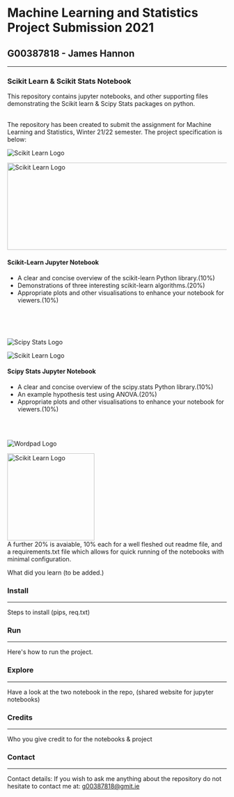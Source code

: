 # Machine Learning and Statistics Project Submission 2021


## G00387818  - James Hannon
***






### Scikit Learn & Scikit Stats Notebook

This repository contains jupyter notebooks, and other supporting files demonstrating the Scikit learn & Scipy Stats packages on python.
<br>
<br>

The repository has been created to submit the assignment for Machine Learning and Statistics, Winter 21/22 semester. The project specification is below:
<br>

![Scikit Learn Logo](https://scipy-lectures.org/_images/scikit-learn-logo.png "Scikit Learn Logo")


<img src="https://scipy-lectures.org/_images/scikit-learn-logo.png" alt="Scikit Learn Logo" style="width:550px;height:200px;">

<br>

#### Scikit-Learn Jupyter Notebook
- A clear and concise overview of the scikit-learn Python library.(10%)
- Demonstrations of three interesting scikit-learn algorithms.(20%)
- Appropriate plots and other visualisations to enhance your notebook for viewers.(10%)

<br>
<br>
<br>

![Scipy Stats Logo](https://upload.wikimedia.org/wikipedia/en/5/58/Scipylogo.png "Scipy Stats Logo")

<img src="https://upload.wikimedia.org/wikipedia/en/5/58/Scipylogo.png" alt="Scikit Learn Logo">
<br>

#### Scipy Stats Jupyter Notebook
- A clear and concise overview of the scipy.stats Python library.(10%)
- An example hypothesis test using ANOVA.(20%)
- Appropriate plots and other visualisations to enhance your notebook for viewers.(10%)
<br>
<br>

![Wordpad Logo](https://www.tenforums.com/geek/gars/images/2/types/thumb_Notepad.png "Wordpad Logo")

<img src="https://www.tenforums.com/geek/gars/images/2/types/thumb_Notepad.png" alt="Scikit Learn Logo" style="width:200px;height:200px;" >

<br>
A further 20% is avaiable, 10% each for a well fleshed out readme file, and a requirements.txt file which allows for quick running of the notebooks with minimal configuration.


What did you learn (to be added.)





### Install
***
Steps to install (pips, req.txt)


### Run
***
Here's how to run the project.


### Explore
***
Have a look at the two notebook in the repo, (shared website for jupyter notebooks)


### Credits
***

Who you give credit to for the notebooks & project


### Contact 
***

Contact details: 
If you wish to ask me anything about the repository do not hesitate to contact me at: g00387818@gmit.ie








